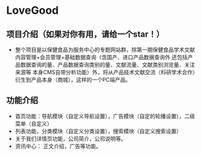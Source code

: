 LoveGood
===
项目介绍（如果对你有用，请给一个star！）
-
* 整个项目是以保健食品为服务中心的专题网站群，除第一期保健食品学术文献内容管理+会员管理+基础数据查询（含国产、进口产品数据查询外 还包括产品数据查询的量、产品数据查询类别的量、文献流量、文献类别浏览量、关注来源等 本身CMS自带分析功能）外，将从产品技术文献交流（科研学术合作）衍生到产品本身（商城），这样的一个PC端产品。

功能介绍
-
* 首页功能：导航模块（自定义导航设置），广告模块（自定的轮播设置），二级菜单（自定义）
* 列表功能，分类模块（自定义分类设置），搜索模块（自定义搜索设置）
* 关于我们详情页功能，公司简介，公司说明等。
* 资讯中心： 正文介绍，广告等功能。

